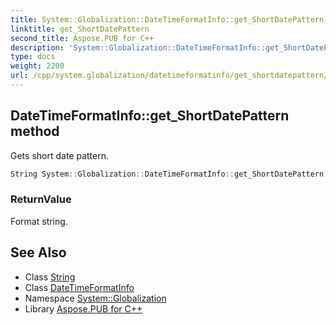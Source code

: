 ```yaml
---
title: System::Globalization::DateTimeFormatInfo::get_ShortDatePattern method
linktitle: get_ShortDatePattern
second_title: Aspose.PUB for C++
description: 'System::Globalization::DateTimeFormatInfo::get_ShortDatePattern method. Gets short date pattern in C++.'
type: docs
weight: 2200
url: /cpp/system.globalization/datetimeformatinfo/get_shortdatepattern/
---
```

## DateTimeFormatInfo::get_ShortDatePattern method


Gets short date pattern.

```cpp
String System::Globalization::DateTimeFormatInfo::get_ShortDatePattern() const
```


### ReturnValue

Format string.

## See Also

* Class [String](../../../system/string/)
* Class [DateTimeFormatInfo](../)
* Namespace [System::Globalization](../../)
* Library [Aspose.PUB for C++](../../../)
